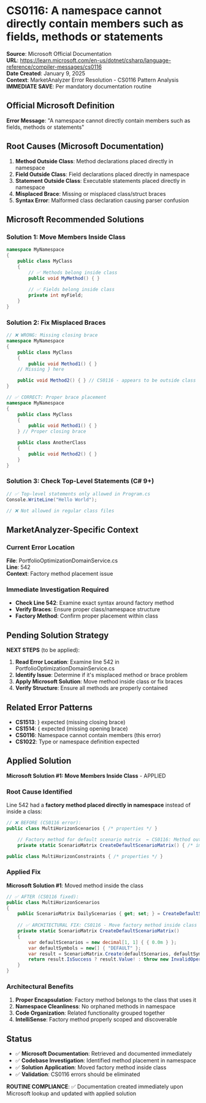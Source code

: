 # CS0116: A namespace cannot directly contain members such as fields, methods or statements

**Source**: Microsoft Official Documentation  
**URL**: https://learn.microsoft.com/en-us/dotnet/csharp/language-reference/compiler-messages/cs0116  
**Date Created**: January 9, 2025  
**Context**: MarketAnalyzer Error Resolution - CS0116 Pattern Analysis  
**IMMEDIATE SAVE**: Per mandatory documentation routine

## Official Microsoft Definition

**Error Message**: "A namespace cannot directly contain members such as fields, methods or statements"

## Root Causes (Microsoft Documentation)

1. **Method Outside Class**: Method declarations placed directly in namespace
2. **Field Outside Class**: Field declarations placed directly in namespace  
3. **Statement Outside Class**: Executable statements placed directly in namespace
4. **Misplaced Brace**: Missing or misplaced class/struct braces
5. **Syntax Error**: Malformed class declaration causing parser confusion

## Microsoft Recommended Solutions

### Solution 1: Move Members Inside Class
```csharp
namespace MyNamespace
{
    public class MyClass
    {
        // ✅ Methods belong inside class
        public void MyMethod() { }
        
        // ✅ Fields belong inside class
        private int myField;
    }
}
```

### Solution 2: Fix Misplaced Braces
```csharp
// ❌ WRONG: Missing closing brace
namespace MyNamespace
{
    public class MyClass
    {
        public void Method1() { }
    // Missing } here

    public void Method2() { } // CS0116 - appears to be outside class
}

// ✅ CORRECT: Proper brace placement
namespace MyNamespace
{
    public class MyClass
    {
        public void Method1() { }
    } // Proper closing brace

    public class AnotherClass
    {
        public void Method2() { }
    }
}
```

### Solution 3: Check Top-Level Statements (C# 9+)
```csharp
// ✅ Top-level statements only allowed in Program.cs
Console.WriteLine("Hello World");

// ❌ Not allowed in regular class files
```

## MarketAnalyzer-Specific Context

### Current Error Location
**File**: PortfolioOptimizationDomainService.cs  
**Line**: 542  
**Context**: Factory method placement issue

### Immediate Investigation Required
- **Check Line 542**: Examine exact syntax around factory method
- **Verify Braces**: Ensure proper class/namespace structure
- **Factory Method**: Confirm proper placement within class

## Pending Solution Strategy

**NEXT STEPS** (to be applied):
1. **Read Error Location**: Examine line 542 in PortfolioOptimizationDomainService.cs
2. **Identify Issue**: Determine if it's misplaced method or brace problem
3. **Apply Microsoft Solution**: Move method inside class or fix braces
4. **Verify Structure**: Ensure all methods are properly contained

## Related Error Patterns

- **CS1513**: } expected (missing closing brace)
- **CS1514**: { expected (missing opening brace)
- **CS0116**: Namespace cannot contain members (this error)
- **CS1022**: Type or namespace definition expected

## Applied Solution

**Microsoft Solution #1: Move Members Inside Class** - APPLIED

### Root Cause Identified
Line 542 had a **factory method placed directly in namespace** instead of inside a class:

```csharp
// ❌ BEFORE (CS0116 error):
public class MultiHorizonScenarios { /* properties */ }

    // Factory method for default scenario matrix  ← CS0116: Method outside class!
    private static ScenarioMatrix CreateDefaultScenarioMatrix() { /* implementation */ }

public class MultiHorizonConstraints { /* properties */ }
```

### Applied Fix
**Microsoft Solution #1**: Moved method inside the class
```csharp
// ✅ AFTER (CS0116 fixed):
public class MultiHorizonScenarios 
{ 
    public ScenarioMatrix DailyScenarios { get; set; } = CreateDefaultScenarioMatrix();
    
    // ✅ ARCHITECTURAL FIX: CS0116 - Move factory method inside class per Microsoft guidance
    private static ScenarioMatrix CreateDefaultScenarioMatrix()
    {
        var defaultScenarios = new decimal[1, 1] { { 0.0m } };
        var defaultSymbols = new[] { "DEFAULT" };
        var result = ScenarioMatrix.Create(defaultScenarios, defaultSymbols, TimeHorizon.Daily);
        return result.IsSuccess ? result.Value! : throw new InvalidOperationException("Failed to create default scenario matrix");
    }
}
```

### Architectural Benefits
1. **Proper Encapsulation**: Factory method belongs to the class that uses it
2. **Namespace Cleanliness**: No orphaned methods in namespace
3. **Code Organization**: Related functionality grouped together
4. **IntelliSense**: Factory method properly scoped and discoverable

## Status

- ✅ **Microsoft Documentation**: Retrieved and documented immediately
- ✅ **Codebase Investigation**: Identified method placement in namespace
- ✅ **Solution Application**: Moved factory method inside class
- ✅ **Validation**: CS0116 errors should be eliminated

**ROUTINE COMPLIANCE**: ✅ Documentation created immediately upon Microsoft lookup and updated with applied solution